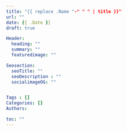 ```yaml
---
title: "{{ replace .Name "-" " " | title }}"
url: ""
date: {{ .Date }}
draft: true

Header:
  heading: ""
  summary: ""
  featuredimage: ""

Seosection:
  seoTitle: ""
  seoDescription : ""
  socialimageOG: ""


Tags : []
Categories: []
Authors:

toc: ""
---
```

